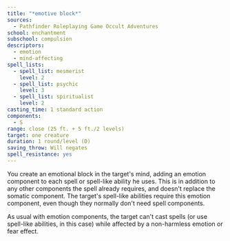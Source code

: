 ```yaml
---
title: "*emotive block*"
sources:
  - Pathfinder Roleplaying Game Occult Adventures
school: enchantment
subschool: compulsion
descriptors:
  - emotion
  - mind-affecting
spell_lists:
  - spell_list: mesmerist
    level: 2
  - spell_list: psychic
    level: 3
  - spell_list: spiritualist
    level: 2
casting_time: 1 standard action
components:
  - S
range: close (25 ft. + 5 ft./2 levels)
target: one creature
duration: 1 round/level (D)
saving_throw: Will negates
spell_resistance: yes
---
```


You create an emotional block in the target's mind, adding an emotion component to each spell or spell-like ability he uses. This is in addition to any other components the spell already requires, and doesn't replace the somatic component. The target's spell-like abilities require this emotion component, even though they normally don't need spell components.

As usual with emotion components, the target can't cast spells (or use spell-like abilities, in this case) while affected by a non-harmless emotion or fear effect.
